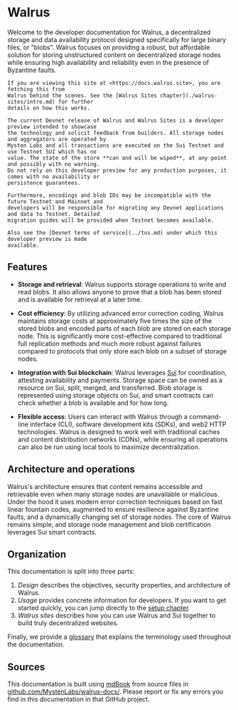 # Walrus

Welcome to the developer documentation for Walrus, a decentralized storage and data availability
protocol designed specifically for large binary files, or "blobs". Walrus focuses on providing a
robust, but affordable solution for storing unstructured content on decentralized storage nodes
while ensuring high availability and reliability even in the presence of Byzantine faults.

```admonish tip title="Fun fact"
If you are viewing this site at <https://docs.walrus.site>, you are fetching this from
Walrus behind the scenes. See the [Walrus Sites chapter](./walrus-sites/intro.md) for further
details on how this works.
```

```admonish danger title="Disclaimer about the Walrus developer preview"
The current Devnet release of Walrus and Walrus Sites is a developer preview intended to showcase
the technology and solicit feedback from builders. All storage nodes and aggregators are operated by
Mysten Labs and all transactions are executed on the Sui Testnet and use Testnet SUI which has no
value. The state of the store **can and will be wiped**, at any point and possibly with no warning.
Do not rely on this developer preview for any production purposes, it comes with no availability or
persistence guarantees.

Furthermore, encodings and blob IDs may be incompatible with the future Testnet and Mainnet and
developers will be responsible for migrating any Devnet applications and data to Testnet. Detailed
migration guides will be provided when Testnet becomes available.

Also see the [Devnet terms of service](../tos.md) under which this developer preview is made
available.
```

## Features

- **Storage and retrieval**: Walrus supports storage operations to write and read blobs. It also
  allows anyone to prove that a blob has been stored and is available for retrieval at a later
  time.

- **Cost efficiency**: By utilizing advanced error correction coding, Walrus maintains storage
  costs at approximately five times the size of the stored blobs and encoded parts of each blob
  are stored on each storage node. This is significantly more cost-effective compared to
  traditional full replication methods and much more robust against failures compared to
  protocols that only store each blob on a subset of storage nodes.

- **Integration with Sui blockchain**: Walrus leverages [Sui](https://github.com/MystenLabs/sui)
  for coordination, attesting availability and payments. Storage space can be owned as a resource on
  Sui, split, merged, and transferred. Blob storage is represented using storage objects on Sui, and
  smart contracts can check whether a blob is available and for how long.

- **Flexible access**: Users can interact with Walrus through a command-line interface (CLI),
  software development kits (SDKs), and web2 HTTP technologies. Walrus is designed to work well
  with traditional caches and content distribution networks (CDNs), while ensuring all operations
  can also be run using local tools to maximize decentralization.

## Architecture and operations

Walrus's architecture ensures that content remains accessible and retrievable even when many
storage nodes are unavailable or malicious. Under the hood it uses modern error correction
techniques based on fast linear fountain codes, augmented to ensure resilience against Byzantine
faults, and a dynamically changing set of storage nodes. The core of Walrus remains simple, and
storage node management and blob certification leverages Sui smart contracts.

## Organization

This documentation is split into three parts:

1. _Design_ describes the objectives, security properties, and architecture of Walrus.
1. _Usage_ provides concrete information for developers. If you want to get started quickly, you can
   jump directly to the [setup chapter](./usage/setup.md).
1. _Walrus sites_ describes how you can use Walrus and Sui together to build truly decentralized
   websites.

Finally, we provide a [glossary](./glossary.md) that explains the terminology used throughout the
documentation.

## Sources

This documentation is built using [mdBook](https://rust-lang.github.io/mdBook/) from source files in
[github.com/MystenLabs/walrus-docs/](https://github.com/MystenLabs/walrus-docs/). Please report or
fix any errors you find in this documentation in that GitHub project.
